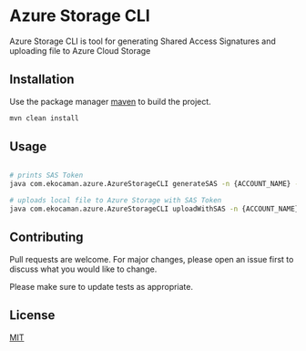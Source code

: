 # Azure Storage CLI

Azure Storage CLI is tool for generating Shared Access Signatures and uploading file to Azure Cloud Storage

## Installation

Use the package manager [maven](https://maven.apache.org/) to build the project.

```bash
mvn clean install
```

## Usage

```bash

# prints SAS Token
java com.ekocaman.azure.AzureStorageCLI generateSAS -n {ACCOUNT_NAME} -k {ACCOUNT_KEY} -c {CONTAINER_NAME} -p {REMOTE_FILE_PATH}

# uploads local file to Azure Storage with SAS Token
java com.ekocaman.azure.AzureStorageCLI uploadWithSAS -n {ACCOUNT_NAME} -t {SAS_TOKEN} -c {CONTAINER_NAME} -p {REMOTE_FILE_PATH} -f {LOCAL_FILE_PATH}

```

## Contributing
Pull requests are welcome. For major changes, please open an issue first to discuss what you would like to change.

Please make sure to update tests as appropriate.

## License
[MIT](https://choosealicense.com/licenses/mit/)